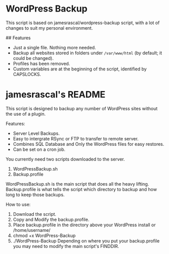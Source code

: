 WordPress Backup
===============

This script is based on jamesrascal/wordpress-backup script, with a lot of changes to suit my personal environment.

## Features

- Just a single file. Nothing more needed.
- Backup all websites stored in folders under `/var/www/html` (by default; it could be changed).
- Profiles has been removed.
- Custom variables are at the beginning of the script, identified by CAPSLOCKS.

# jamesrascal's README

This script is designed to backup any number of WordPress sites without the use of a plugin. 

Features:

- Server Level Backups.
- Easy to intergrate RSync or FTP to transfer to remote server.
- Combines SQL Database and Only the WordPress files for easy restores.
- Can be set on a cron job.


You currently need two scripts downloaded to the server.

1. WordPressBackup.sh
2. Backup.profile

WordPressBackup.sh is the main script that does all the heavy lifting.
Backup.profile is what tells the script which directory to backup and how long to keep those backups.


How to use:

1. Download the script.
2. Copy and Modify the backup.profile.
3. Place backup.profile in the directory above your WordPress install or /home/username/
4. chmod +x WordPress-Backup
5. ./WordPress-Backup 
    Depending on where you put your backup.profile you may need to modify the main script's FINDDIR.

